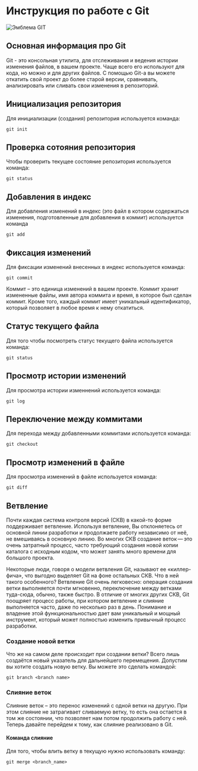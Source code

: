 # **Инструкция по работе с Git**

![Эмблема GIT](git.png)

## Основная информация про Git

Git - это консольная утилита, для отслеживания и ведения истории изменения файлов, в вашем проекте. Чаще всего его используют для кода, но можно и для других файлов.
С помощью Git-a вы можете откатить свой проект до более старой версии, сравнивать, анализировать или сливать свои изменения в репозиторий.

## Инициализация репозитория

Для инициализации (создания) репозитория используется команда:

    git init

## Проверка сотояния репозитория

Чтобы проверить текущее состояние репозитория используется команда:

    git status

## Добавления в индекс

Для добавления изменений в индекс (это файл в котором содержаться изменения, подготовленные для добавления в коммит) используется команда

    git add

## Фиксация изменений

Для фиксации изменений внесенных в индекс используется команда:

    git commit

Коммит – это единица изменений в вашем проекте. Коммит хранит измененные файлы, имя автора коммита и время, в которое был сделан коммит. Кроме того, каждый коммит имеет уникальный идентификатор, который позволяет в любое время к нему откатиться.

## Статус текущего файла

Для того чтобы посмотреть статус текущего файла используется команда:

    git status

## Просмотр истории изменений

Для просмотра истории изменнений используется команда:

    git log


## Переключение между коммитами

Для перехода между добавленными коммитами используется команда:

    git checkout

## Просмотр изменений в файле

Для просмотра изменений в файле используется команда:

    git diff


## Ветвление

Почти каждая система контроля версий (СКВ) в какой-то форме поддерживает ветвление. Используя ветвление, Вы отклоняетесь от основной линии разработки и продолжаете работу независимо от неё, не вмешиваясь в основную линию. Во многих СКВ создание веток — это очень затратный процесс, часто требующий создания новой копии каталога с исходным кодом, что может занять много времени для большого проекта.

Некоторые люди, говоря о модели ветвления Git, называют ее «киллер-фича», что выгодно выделяет Git на фоне остальных СКВ. Что в ней такого особенного? Ветвление Git очень легковесно: операция создания ветки выполняется почти мгновенно, переключение между ветками туда-сюда, обычно, также быстро. В отличие от многих других СКВ, Git поощряет процесс работы, при котором ветвление и слияние выполняется часто, даже по несколько раз в день. Понимание и владение этой функциональностью дает вам уникальный и мощный инструмент, который может полностью изменить привычный процесс разработки.

### Создание новой ветки

Что же на самом деле происходит при создании ветки? Всего лишь создаётся новый указатель для дальнейшего перемещения. Допустим вы хотите создать новую ветку. Вы можете это сделать командой:

    git branch <branch name>

### Слияние веток

Слияние веток – это перенос изменений с одной ветки на другую. При этом слияние не затрагивает сливаемую ветку, то есть она остается в том же состоянии, что позволяет нам потом продолжить работу с ней. Теперь давайте перейдем к тому, как слияние реализовано в Git.

#### Команда слияние

Для того, чтобы влить ветку в текущую нужно использовать команду:

    git merge <branch_name>

